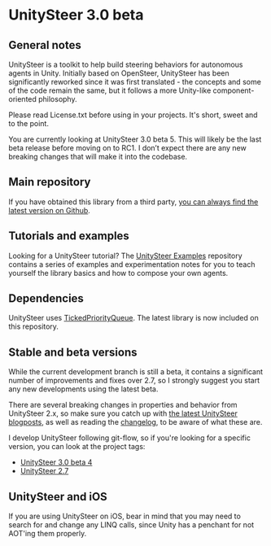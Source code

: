# UnitySteer 3.0 beta


## General notes

UnitySteer is a toolkit to help build steering behaviors for autonomous agents in Unity.  Initially based on OpenSteer, UnitySteer has been significantly reworked since it was first translated - the concepts and some of the code remain the same, but it follows a more Unity-like component-oriented philosophy. 

Please read License.txt before using in your projects.  It's short, sweet and to the point.

You are currently looking at UnitySteer 3.0 beta 5.  This will likely be the last beta release before moving on to RC1. I don’t expect there are any new breaking changes that will make it into the codebase.


## Main repository

If you have obtained this library from a third party, [you can always find the latest version on Github](https://github.com/ricardojmendez/UnitySteer).

## Tutorials and examples

Looking for a UnitySteer tutorial?  The [UnitySteer Examples](https://github.com/ricardojmendez/UnitySteerExamples) repository contains a series of examples and experimentation notes for you to teach yourself the library basics and how to compose your own agents.

## Dependencies

UnitySteer uses [TickedPriorityQueue](https://github.com/Garufortho/TickedPriorityQueue). The latest library is now included on this repository.

## Stable and beta versions

While the current development branch is still a beta, it contains a significant number of improvements and fixes over 2.7, so I strongly suggest you start any new developments using the latest beta.

There are several breaking changes in properties and behavior from UnitySteer 2.x, so make sure you catch up with [the latest UnitySteer blogposts](http://arges-systems.com/blog/category/unitysteer/), as well as reading the [changelog](CHANGELOG.md), to be aware of what these are.

I develop UnitySteer following git-flow, so if you're looking for a specific version, you can look at the project tags:

* [UnitySteer 3.0 beta 4](https://github.com/ricardojmendez/UnitySteer/tree/v3.0.0-beta-4)
* [UnitySteer 2.7](https://github.com/ricardojmendez/UnitySteer/tree/v2.7)


## UnitySteer and iOS

If you are using UnitySteer on iOS, bear in mind that you may need to search for and change any LINQ calls, since Unity has a penchant for not AOT'ing them properly.
